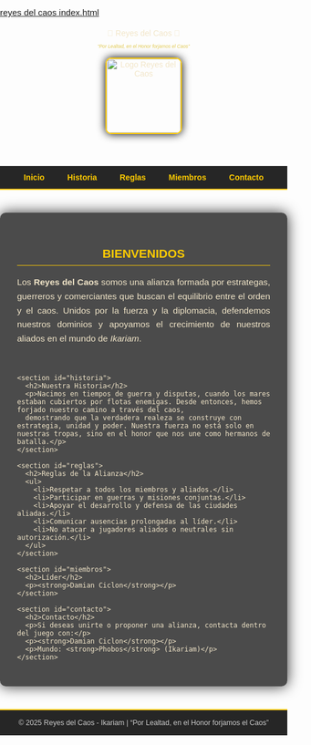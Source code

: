 [reyes del caos index.html](https://github.com/user-attachments/files/23110833/reyes.del.caos.index.html)
<!DOCTYPE html>
<html lang="es">
<head>
  <meta charset="UTF-8">
  <meta name="viewport" content="width=device-width, initial-scale=1.0">
  <title>Reyes del Caos - Ikariam</title>
  <style>
    /* ====== ESTILOS GENERALES ====== */
    body {
      font-family: 'Trebuchet MS', sans-serif;
      background: url('https://images.unsplash.com/photo-1605296867304-46d5465a13f1?auto=format&fit=crop&w=1920&q=80') no-repeat center center fixed;
      background-size: cover;
      color: #f2e6c9;
      margin: 0;
      padding: 0;
    }

    /* ====== ENCABEZADO ====== */
    header {
      background: rgba(0, 0, 0, 0.8);
      text-align: center;
      padding: 30px 20px;
      font-size: 2.5em;
      color: #ffcc00;
      text-shadow: 2px 2px 8px #000;
      border-bottom: 3px solid #ffcc00;
    }

    header .subtitle {
      display: block;
      margin-top: 10px;
      font-size: 0.6em;
      color: #e0c850;
      font-style: italic;
    }

    .logo {
      width: 130px;
      display: block;
      margin: 15px auto 0;
      border-radius: 10px;
      border: 2px solid #ffcc00;
      box-shadow: 0 0 15px #000;
    }

    /* ====== NAVEGACIÓN ====== */
    nav {
      background: rgba(0, 0, 0, 0.85);
      text-align: center;
      padding: 12px;
      border-bottom: 2px solid #ffcc00;
    }

    nav a {
      color: #ffcc00;
      text-decoration: none;
      margin: 0 18px;
      font-weight: bold;
      transition: color 0.3s;
    }

    nav a:hover {
      color: #ffffff;
    }

    /* ====== CONTENIDO PRINCIPAL ====== */
    main {
      background: rgba(0, 0, 0, 0.7);
      margin: 40px auto;
      max-width: 900px;
      padding: 30px;
      border-radius: 10px;
      box-shadow: 0 0 25px rgba(0,0,0,0.8);
    }

    section {
      margin-bottom: 50px;
    }

    h2 {
      color: #ffcc00;
      border-bottom: 1px solid #ffcc00;
      padding-bottom: 8px;
      text-transform: uppercase;
      text-align: center;
    }

    p, ul {
      font-size: 1.1em;
      line-height: 1.6em;
      text-align: justify;
    }

    ul {
      list-style-type: square;
      padding-left: 25px;
    }

    /* ====== PIE DE PÁGINA ====== */
    footer {
      text-align: center;
      padding: 15px;
      background: rgba(0, 0, 0, 0.85);
      color: #ccc;
      font-size: 0.9em;
      border-top: 2px solid #ffcc00;
    }
  </style>
</head>
<body>
  <header>
    👑 Reyes del Caos 👑
    <span class="subtitle">“Por Lealtad, en el Honor forjamos el Caos”</span>
    <img src="https://i.imgur.com/2DbvXDs.png" alt="Logo Reyes del Caos" class="logo">
  </header>

  <nav>
    <a href="#info">Inicio</a>
    <a href="#historia">Historia</a>
    <a href="#reglas">Reglas</a>
    <a href="#miembros">Miembros</a>
    <a href="#contacto">Contacto</a>
  </nav>

  <main>
    <section id="info">
      <h2>Bienvenidos</h2>
      <p>Los <strong>Reyes del Caos</strong> somos una alianza formada por estrategas, guerreros y comerciantes que buscan el equilibrio entre el orden y el caos. 
      Unidos por la fuerza y la diplomacia, defendemos nuestros dominios y apoyamos el crecimiento de nuestros aliados en el mundo de <em>Ikariam</em>.</p>
    </section>

    <section id="historia">
      <h2>Nuestra Historia</h2>
      <p>Nacimos en tiempos de guerra y disputas, cuando los mares estaban cubiertos por flotas enemigas. Desde entonces, hemos forjado nuestro camino a través del caos, 
      demostrando que la verdadera realeza se construye con estrategia, unidad y poder. Nuestra fuerza no está solo en nuestras tropas, sino en el honor que nos une como hermanos de batalla.</p>
    </section>

    <section id="reglas">
      <h2>Reglas de la Alianza</h2>
      <ul>
        <li>Respetar a todos los miembros y aliados.</li>
        <li>Participar en guerras y misiones conjuntas.</li>
        <li>Apoyar el desarrollo y defensa de las ciudades aliadas.</li>
        <li>Comunicar ausencias prolongadas al líder.</li>
        <li>No atacar a jugadores aliados o neutrales sin autorización.</li>
      </ul>
    </section>

    <section id="miembros">
      <h2>Líder</h2>
      <p><strong>Damian Ciclon</strong></p>
    </section>

    <section id="contacto">
      <h2>Contacto</h2>
      <p>Si deseas unirte o proponer una alianza, contacta dentro del juego con:</p>
      <p><strong>Damian Ciclon</strong></p>
      <p>Mundo: <strong>Phobos</strong> (Ikariam)</p>
    </section>
  </main>

  <footer>
    © 2025 Reyes del Caos - Ikariam | “Por Lealtad, en el Honor forjamos el Caos”
  </footer>
</body>
</html>
